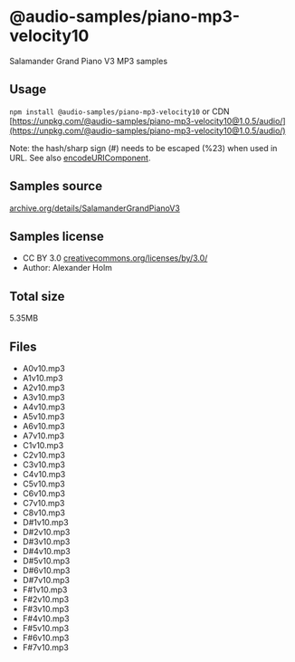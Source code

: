 # @audio-samples/piano-mp3-velocity10

Salamander Grand Piano V3 MP3 samples

## Usage

`npm install @audio-samples/piano-mp3-velocity10` or CDN [https://unpkg.com/@audio-samples/piano-mp3-velocity10@1.0.5/audio/](https://unpkg.com/@audio-samples/piano-mp3-velocity10@1.0.5/audio/)

Note: the hash/sharp sign (#) needs to be escaped (%23) when used in URL. See also [encodeURIComponent](https://developer.mozilla.org/en-US/docs/Web/JavaScript/Reference/Global_Objects/encodeURIComponent).

## Samples source

[archive.org/details/SalamanderGrandPianoV3](https://archive.org/details/SalamanderGrandPianoV3)

## Samples license

- CC BY 3.0 [creativecommons.org/licenses/by/3.0/](http://creativecommons.org/licenses/by/3.0/)
- Author: Alexander Holm 

## Total size

5.35MB

## Files

- A0v10.mp3
- A1v10.mp3
- A2v10.mp3
- A3v10.mp3
- A4v10.mp3
- A5v10.mp3
- A6v10.mp3
- A7v10.mp3
- C1v10.mp3
- C2v10.mp3
- C3v10.mp3
- C4v10.mp3
- C5v10.mp3
- C6v10.mp3
- C7v10.mp3
- C8v10.mp3
- D#1v10.mp3
- D#2v10.mp3
- D#3v10.mp3
- D#4v10.mp3
- D#5v10.mp3
- D#6v10.mp3
- D#7v10.mp3
- F#1v10.mp3
- F#2v10.mp3
- F#3v10.mp3
- F#4v10.mp3
- F#5v10.mp3
- F#6v10.mp3
- F#7v10.mp3